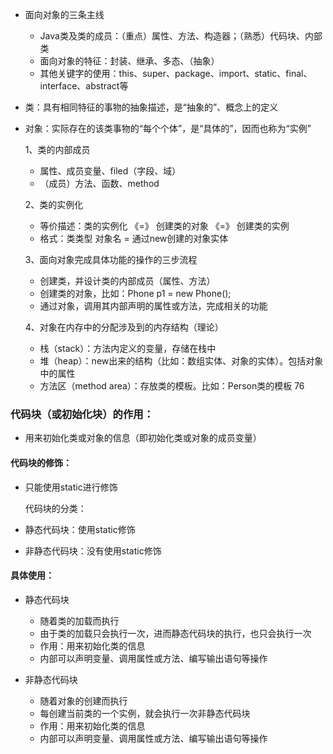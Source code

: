 - 面向对象的三条主线
    * Java类及类的成员：（重点）属性、方法、构造器；（熟悉）代码块、内部类
    * 面向对象的特征：封装、继承、多态、（抽象）
    * 其他关键字的使用：this、super、package、import、static、final、interface、abstract等

- 类：具有相同特征的事物的抽象描述，是“抽象的”、概念上的定义 
- 对象：实际存在的该类事物的“每个个体”，是“具体的”，因而也称为“实例”

  1、类的内部成员
    * 属性、成员变量、filed（字段、域）
    * （成员）方法、函数、method

  2、类的实例化
    * 等价描述：类的实例化 《=》 创建类的对象 《=》 创建类的实例
    * 格式：类类型 对象名 = 通过new创建的对象实体

  3、面向对象完成具体功能的操作的三步流程
    * 创建类，并设计类的内部成员（属性、方法）
    * 创建类的对象，比如：Phone p1 = new Phone();
    * 通过对象，调用其内部声明的属性或方法，完成相关的功能

  4、对象在内存中的分配涉及到的内存结构（理论）
    * 栈（stack）：方法内定义的变量，存储在栈中
    * 堆（heap）：new出来的结构（比如：数组实体、对象的实体）。包括对象中的属性
    * 方法区（method area）：存放类的模板。比如：Person类的模板
76

### 代码块（或初始化块）的作用：
- 用来初始化类或对象的信息（即初始化类或对象的成员变量）

#### 代码块的修饰：
- 只能使用static进行修饰

  代码块的分类：
- 静态代码块：使用static修饰
- 非静态代码块：没有使用static修饰

#### 具体使用：
- 静态代码块 
  * 随着类的加载而执行
  * 由于类的加载只会执行一次，进而静态代码块的执行，也只会执行一次
  * 作用：用来初始化类的信息
  * 内部可以声明变量、调用属性或方法、编写输出语句等操作

- 非静态代码块 
  * 随着对象的创建而执行
  * 每创建当前类的一个实例，就会执行一次非静态代码块
  * 作用：用来初始化类的信息
  * 内部可以声明变量、调用属性或方法、编写输出语句等操作